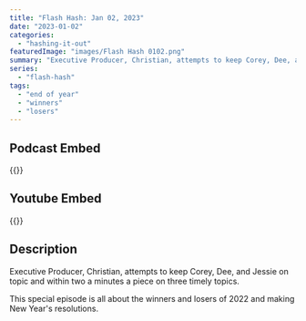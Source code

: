 ```yaml
---
title: "Flash Hash: Jan 02, 2023"
date: "2023-01-02"
categories: 
  - "hashing-it-out"
featuredImage: "images/Flash Hash 0102.png"
summary: "Executive Producer, Christian, attempts to keep Corey, Dee, and Jessie on topic and within two a minutes a piece on three timely topics."
series:
  - "flash-hash"
tags: 
  - "end of year"
  - "winners"
  - "losers"
---
```



## Podcast Embed
{{<podcast-embed url="https://player.simplecast.com/dd9aebfa-26b6-496e-b1dc-25c0414aab24?dark=false&color=EE6E04">}}

## Youtube Embed
{{<youtube I3VMAqebmak>}}

## Description
Executive Producer, Christian, attempts to keep Corey, Dee, and Jessie on topic and within two a minutes a piece on three timely topics.  

This special episode is all about the winners and losers of 2022 and making New Year's resolutions.